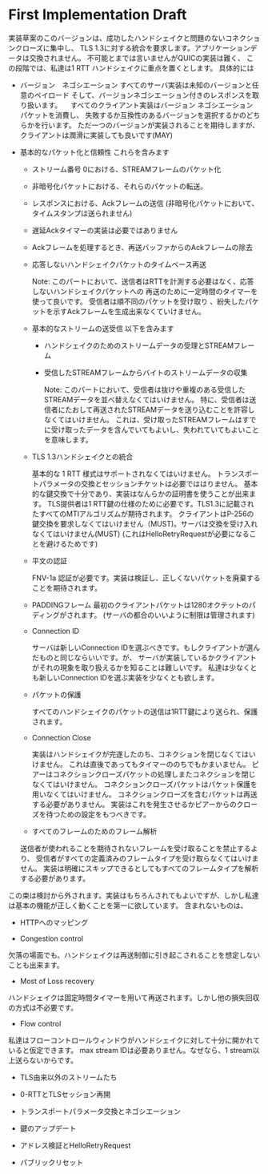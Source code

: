 # First Implementation Draft

実装草案のこのバージョンは、成功したハンドシェイクと問題のないコネクションクローズに集中し、
TLS 1.3に対する統合を要求します。アプリケーションデータは交換されません。
不可能とまでは言いませんがQUICの実装は難く、
この段階では、私達は1 RTT ハンドシェイクに重点を置くとします。
具体的には

- バージョン　ネゴシエーション
  すべてのサーバ実装は未知のバージョンと任意のペイロード
  そして、バージョンネゴシエーション付きのレスポンスを取り扱います。
  　すべてのクライアント実装はバージョン ネゴシエーション パケットを消費し、
  失敗するか互換性のあるバージョンを選択するかのどちらかを行います。
  ただ一つのバージョンが実装されることを期待しますが、クライアントは潤滑に実装しても良いです(MAY)

- 基本的なパケット化と信頼性
これらを含みます

  - ストリーム番号 0における、STREAMフレームのパケット化
   - 非暗号化パケットにおける、それらのパケットの転送。
   - レスポンスにおける、Ackフレームの送信 (非暗号化パケットにおいて、タイムスタンプは送られません)
  - 遅延Ackタイマーの実装は必要ではありません
  - Ackフレームを処理するとき、再送バッファからのAckフレームの除去
  - 応答しないハンドシェイクパケットのタイムベース再送


      Note:
      このパートにおいて、送信者はRTTを計測する必要はなく、応答しないハンドシェイクパケットへの
      再送のために一定時間のタイマーを使って良いです。
      受信者は順不同のパケットを受け取り 、紛失したパケットを示すAckフレームを生成出来なくていけません。

  - 基本的なストリームの送受信
    以下を含みます

    -  ハンドシェイクのためのストリームデータの受理とSTREAMフレーム
    -  受信したSTREAMフレームからバイトのストリームデータの収集


        Note:
        このパートにおいて、受信者は抜けや重複のある受信したSTREAMデータを並べ替えなくてはいけません。
        特に、受信者は送信者にたおして再送されたSTREAMデータを送り込むことを許容しなくてはいけません。
        これは、受け取ったSTREAMフレームはすでに受け取ったデータを含んでいてもよいし、失われていてもよいことを意味します。

  - TLS 1.3ハンドシェイクとの統合

    基本的な 1 RTT 様式はサポートされなくてはいけません。
    トランスポートパラメータの交換とセッションチケットは必要でははりません。
    基本的な鍵交換で十分であり、実装はなんらかの証明書を使うことが出来ます。
    TLS提供者は1 RTT鍵の仕様のために必要です。TLS1.3に記載されたすべてのMTIアルゴリズムが期待されます。
    クライアントはP-256の鍵交換を要求しなくてはいけません（MUST)。サーバは交換を受け入れなくてはいけません(MUST)
    (これはHelloRetryRequestが必要になることを避けるためです)

  - 平文の認証

    FNV-1a 認証が必要です。実装は検証し、正しくないパケットを廃棄することを期待されます。

  -  PADDINGフレーム
    最初のクライアントパケットは1280オクテットのパディングがされます。
    (サーバの都合のいいように制限は管理されます)

  - Connection ID

     サーバは新しいConnection IDを選ぶべきです。もしクライアントが選んだものと同じならいいです。が、
     サーバが実装しているかクライアントがそれの現象を取り扱えるかを知ることは難しいです。
     私達は少なくとも新しいConnection IDを選ぶ実装を少なくとも欲します。

  - パケットの保護

    すべてのハンドシェイクのパケットの送信は1RTT鍵により送られ、保護されます。

   - Connection Close

     実装はハンドシェイクが完遂したのち、コネクションを閉じなくてはいけません。
     これは直後であってもタイマーののちでもかまいません。
     ピアーはコネクションクローズパケットの処理しまたコネクションを閉じなくてはいけません。
     コネクションクローズパケットはパケット保護を用いなくてはいけません。
     コネクションクローズを含むパケットは再送する必要がありません。
     実装はこれを発生させるかピアーからのクローズを待つための設定をもつべきです。

    - すべてのフレームのためのフレーム解析

    送信者が使われることを期待されないフレームを受け取ることを禁止するより、
    受信者がすべての定義済みのフレームタイプを受け取らなくてはいけません。
    実装は明確にスキップできるとしてもすべてのフレームタイプを解析する必要があります。

この束は検討から外されます。実装はもちろんされてもよいですが、しかし私達は基本の機能が正しく動くことを第一に欲しています。
含まれないものは、

- HTTPへのマッピング

- Congestion control

 欠落の場面でも、ハンドシェイクは再送制御に引き起こされることを想定しないことも出来ます。

- Most of Loss recovery

 ハンドシェイクは固定時間タイマーを用いて再送されます。しかし他の損失回収の方式は不必要です。

- Flow control

私達はフローコントロールウィンドウがハンドシェイクに対して十分に開かれていると仮定できます。
max stream IDは必要ありません。なぜなら、1 stream以上送らないからです。

- TLS由来以外のストリームたち

- 0-RTTとTLSセッション再開

- トランスポートパラメータ交換とネゴシエーション

- 鍵のアップデート

- アドレス検証とHelloRetryRequest

- パブリックリセット
